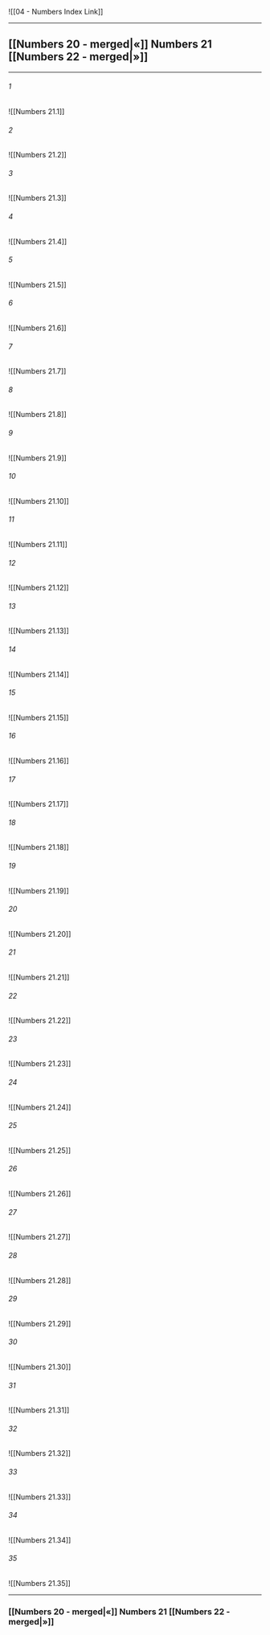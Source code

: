 ![[04 - Numbers Index Link]]

---
##  [[Numbers 20 - merged|«]] Numbers 21 [[Numbers 22 - merged|»]]

---

###### 1
![[Numbers 21.1]] 

###### 2
![[Numbers 21.2]] 

###### 3
![[Numbers 21.3]] 

###### 4
![[Numbers 21.4]]

###### 5 
![[Numbers 21.5]] 

###### 6
![[Numbers 21.6]] 

###### 7
![[Numbers 21.7]] 

###### 8
![[Numbers 21.8]] 

###### 9
![[Numbers 21.9]] 

###### 10
![[Numbers 21.10]] 

###### 11
![[Numbers 21.11]] 

###### 12
![[Numbers 21.12]]

###### 13
![[Numbers 21.13]] 

###### 14
![[Numbers 21.14]] 

###### 15
![[Numbers 21.15]]

###### 16
![[Numbers 21.16]] 

###### 17
![[Numbers 21.17]]

###### 18
![[Numbers 21.18]] 

###### 19
![[Numbers 21.19]] 

###### 20
![[Numbers 21.20]]

###### 21
![[Numbers 21.21]] 

###### 22
![[Numbers 21.22]] 

###### 23
![[Numbers 21.23]]

###### 24
![[Numbers 21.24]] 

###### 25
![[Numbers 21.25]]

###### 26
![[Numbers 21.26]] 

###### 27
![[Numbers 21.27]] 

###### 28
![[Numbers 21.28]]

###### 29
![[Numbers 21.29]] 

###### 30
![[Numbers 21.30]] 

###### 31
![[Numbers 21.31]] 

###### 32
![[Numbers 21.32]] 

###### 33
![[Numbers 21.33]]

###### 34
![[Numbers 21.34]] 

###### 35
![[Numbers 21.35]]


---
###  [[Numbers 20 - merged|«]] Numbers 21 [[Numbers 22 - merged|»]]
